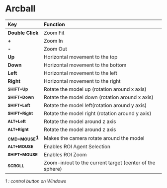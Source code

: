 # Arcball



| **Key** | **Function** |
|:--|:-|
| **Double Click** | Zoom Fit     |
| **+**   | Zoom In      |
| **-**   | Zoom Out     |
| **Up**  | Horizontal movement to the top|
| **Down**| Horizontal movement to the bottom|
| **Left**| Horizontal movement to the left |
| **Right**| Horizontal movement to the right|
| **<sub>SHIFT+Up</sub>**| Rotate the model up (rotation around x axis)|
| **<sub>SHIFT+Down</sub>**| Rotate the model down (rotation around x axis)|
| **<sub>SHIFT+Left</sub>**| Rotate the model left(rotation around y axis)|
| **<sub>SHIFT+Right</sub>**| Rotate the model right (rotation around y axis)|
| **<sub>ALT+Left</sub>**|   Rotate the model around z axis|
| **<sub>ALT+Right</sub>**| Rotate the model around z axis|
| **<sub>CMD+MOUSE</sub>1** | Makes the camera rotate around the model |
| **<sub>ALT+MOUSE</sub>**| Enables ROI Agent Selection |
| **<sub>SHIFT+MOUSE</sub>**| Enables ROI Zoom |
| **<sub>SCROLL</sub>**| Zoom-in/out to the current target (center of the sphere)|

_1 : control button on Windows_